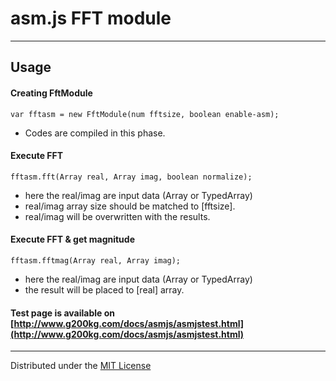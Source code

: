 # asm.js FFT module


---
## Usage

#### Creating FftModule
`var fftasm = new FftModule(num fftsize, boolean enable-asm);` 

- Codes are compiled in this phase.  

#### Execute FFT
`fftasm.fft(Array real, Array imag, boolean normalize);`  

- here the real/imag are input data (Array or TypedArray)  
- real/imag array size should be matched to [fftsize].
- real/imag will be overwritten with the results.


#### Execute FFT & get magnitude
`fftasm.fftmag(Array real, Array imag);`

- here the real/imag are input data (Array or TypedArray)  
- the result will be placed to [real] array.

#### Test page is available on [http://www.g200kg.com/docs/asmjs/asmjstest.html](http://www.g200kg.com/docs/asmjs/asmjstest.html)

---
Distributed under the [MIT License](http://www.opensource.org/licenses/mit-license.php)
